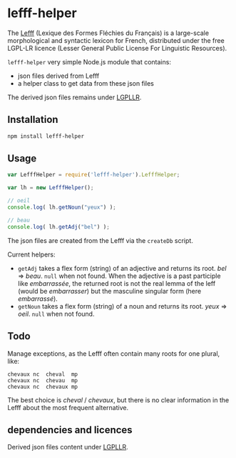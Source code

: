 <!--
Copyright 2019 Ludan Stoecklé
SPDX-License-Identifier: CC-BY-4.0
-->
# lefff-helper

The [Lefff](http://pauillac.inria.fr/~sagot/index.html#lefff) (Lexique des Formes Fléchies du Français) is a large-scale morphological and syntactic lexicon for French, distributed under the free LGPL-LR licence (Lesser General Public License For Linguistic Resources).

`lefff-helper` very simple Node.js module that contains:

* json files derived from Lefff
* a helper class to get data from these json files

The derived json files remains under [LGPLLR](http://www.labri.fr/perso/clement/lefff/licence-LGPLLR.html).

## Installation 
```sh
npm install lefff-helper
```

## Usage

```javascript
var LefffHelper = require('lefff-helper').LefffHelper;

var lh = new LefffHelper();

// oeil
console.log( lh.getNoun("yeux") );

// beau
console.log( lh.getAdj("bel") );
```

The json files are created from the Lefff via the `createDb` script.

Current helpers:

*  `getAdj` takes a flex form (string) of an adjective and returns its root.  _bel_ => _beau_. `null` when not found. When the adjective is a past participle like _embarrassée_, the returned root is not the real lemma of the leff (would be _embarrasser_) but the masculine singular form (here _embarrassé_).
*  `getNoun` takes a flex form (string) of a noun and returns its root. _yeux_ => _oeil_. `null` when not found.

## Todo

Manage exceptions, as the Lefff often contain many roots for one plural, like:
```
chevaux	nc	cheval	mp
chevaux	nc	chevau	mp
chevaux	nc	chevaux	mp
```
The best choice is _cheval_ / _chevaux_, but there is no clear information in the Lefff about the most frequent alternative.

## dependencies and licences

Derived json files content under [LGPLLR](http://www.labri.fr/perso/clement/lefff/licence-LGPLLR.html).

